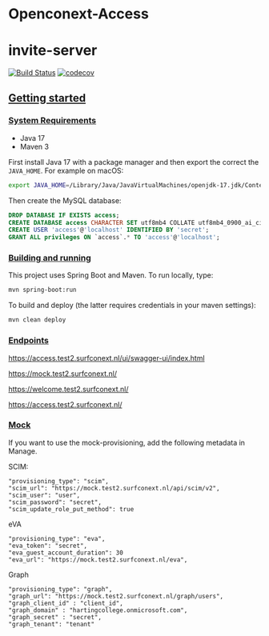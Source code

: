 # Openconext-Access
# invite-server

[![Build Status](https://github.com/OpenConext/OpenConext-Access/actions/workflows/actions.yml/badge.svg)](https://github.com/SOpenConext/OpenConext-Access/actions/workflows/actions.yml/badge.svg)
[![codecov](https://codecov.io/gh/OpenConext/OpenConext-Access/branch/main/graph/badge.svg?token=HZ7ES3TLQ9)](https://codecov.io/gh/OpenConext/OpenConext-Access)

## [Getting started](#getting-started)

### [System Requirements](#system-requirements)

- Java 17
- Maven 3

First install Java 17 with a package manager
and then export the correct the `JAVA_HOME`. For example on macOS:

```bash
export JAVA_HOME=/Library/Java/JavaVirtualMachines/openjdk-17.jdk/Contents/Home/
```

Then create the MySQL database:

```sql
DROP DATABASE IF EXISTS access;
CREATE DATABASE access CHARACTER SET utf8mb4 COLLATE utf8mb4_0900_ai_ci;
CREATE USER 'access'@'localhost' IDENTIFIED BY 'secret';
GRANT ALL privileges ON `access`.* TO 'access'@'localhost';
```

### [Building and running](#building-and-running)

This project uses Spring Boot and Maven. To run locally, type:

```bash
mvn spring-boot:run
```

To build and deploy (the latter requires credentials in your maven settings):

```bash
mvn clean deploy
```

### [Endpoints](#endpoint)

https://access.test2.surfconext.nl/ui/swagger-ui/index.html

https://mock.test2.surfconext.nl/

https://welcome.test2.surfconext.nl/

https://access.test2.surfconext.nl/

### [Mock](#mock)

If you want to use the mock-provisioning, add the following metadata in Manage.

SCIM:
```
"provisioning_type": "scim",
"scim_url": "https://mock.test2.surfconext.nl/api/scim/v2",
"scim_user": "user",
"scim_password": "secret",
"scim_update_role_put_method": true
```
eVA
```
"provisioning_type": "eva",
"eva_token": "secret",
"eva_guest_account_duration": 30
"eva_url": "https://mock.test2.surfconext.nl/eva",
```
Graph
```
"provisioning_type": "graph",
"graph_url": "https://mock.test2.surfconext.nl/graph/users",
"graph_client_id" : "client_id",
"graph_domain" : "hartingcollege.onmicrosoft.com",
"graph_secret" : "secret",
"graph_tenant": "tenant"
```
